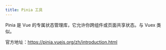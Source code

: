 ```yaml
---
title: Pinia 工具
---
```


Pinia 是 Vue 的专属状态管理库，它允许你跨组件或页面共享状态。与 Vuex 类似。 

官方地址：https://pinia.vuejs.org/zh/introduction.html